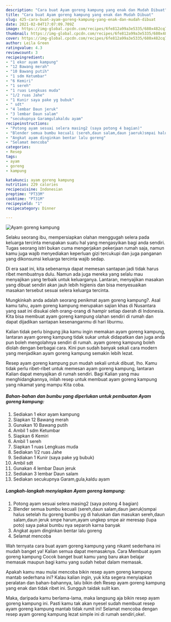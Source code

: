 ```yaml
---
description: "Cara buat Ayam goreng kampung yang enak dan Mudah Dibuat"
title: "Cara buat Ayam goreng kampung yang enak dan Mudah Dibuat"
slug: 425-cara-buat-ayam-goreng-kampung-yang-enak-dan-mudah-dibuat
date: 2021-02-04T17:07:09.709Z
image: https://img-global.cpcdn.com/recipes/6fe812a99a3e5335/680x482cq70/ayam-goreng-kampung-foto-resep-utama.jpg
thumbnail: https://img-global.cpcdn.com/recipes/6fe812a99a3e5335/680x482cq70/ayam-goreng-kampung-foto-resep-utama.jpg
cover: https://img-global.cpcdn.com/recipes/6fe812a99a3e5335/680x482cq70/ayam-goreng-kampung-foto-resep-utama.jpg
author: Leila Green
ratingvalue: 4.3
reviewcount: 3
recipeingredient:
- "1 ekor ayam kampung"
- "12 Bawang merah"
- "10 Bawang putih"
- "1 sdm Ketumbar"
- "6 Kemiri"
- "1 sereh"
- "1 ruas Lengkuas muda"
- "1/2 ruas Jahe"
- "1 Kunir saya pake yg bubuk"
- " sdt"
- "4 lembar Daun jeruk"
- "3 lembar Daun salam"
- "secukupnya Garamgulakaldu ayam"
recipeinstructions:
- "Potong ayam sesuai selera masing2 (saya potong 4 bagian)"
- "Blender semua bumbu kecuali (sereh,daun salam,daun jaeruk)smpai halus setelah itu goreng bumbu yg di haluskan dan masukan sereh,daun salam,daun jeruk smpe harum,ayam ungkep smpe air meresap (lupa poto) saya pakai bumbu nya separoh karna banyak"
- "Angkat ayam dinginkan bentar lalu goreng"
- "Selamat mencoba"
categories:
- Resep
tags:
- ayam
- goreng
- kampung

katakunci: ayam goreng kampung 
nutrition: 229 calories
recipecuisine: Indonesian
preptime: "PT33M"
cooktime: "PT31M"
recipeyield: "1"
recipecategory: Dinner

---
```



![Ayam goreng kampung](https://img-global.cpcdn.com/recipes/6fe812a99a3e5335/680x482cq70/ayam-goreng-kampung-foto-resep-utama.jpg)

Selaku seorang ibu, mempersiapkan olahan menggugah selera pada keluarga tercinta merupakan suatu hal yang mengasyikan bagi anda sendiri. Tugas seorang istri bukan cuma mengerjakan pekerjaan rumah saja, namun kamu juga wajib menyediakan keperluan gizi tercukupi dan juga panganan yang dikonsumsi keluarga tercinta wajib sedap.

Di era  saat ini, kita sebenarnya dapat memesan santapan jadi tidak harus ribet membuatnya dulu. Namun ada juga mereka yang selalu mau menyajikan yang terbaik untuk keluarganya. Lantaran, menyajikan masakan yang dibuat sendiri akan jauh lebih higienis dan bisa menyesuaikan masakan tersebut sesuai selera keluarga tercinta. 



Mungkinkah anda adalah seorang penikmat ayam goreng kampung?. Asal kamu tahu, ayam goreng kampung merupakan sajian khas di Nusantara yang saat ini disukai oleh orang-orang di hampir setiap daerah di Indonesia. Kita bisa membuat ayam goreng kampung olahan sendiri di rumah dan dapat dijadikan santapan kesenanganmu di hari liburmu.

Kalian tidak perlu bingung jika kamu ingin memakan ayam goreng kampung, lantaran ayam goreng kampung tidak sukar untuk didapatkan dan juga anda pun boleh mengolahnya sendiri di rumah. ayam goreng kampung boleh diolah dengan berbagai cara. Kini pun sudah banyak sekali cara modern yang menjadikan ayam goreng kampung semakin lebih lezat.

Resep ayam goreng kampung pun mudah sekali untuk dibuat, lho. Kamu tidak perlu ribet-ribet untuk memesan ayam goreng kampung, lantaran Kalian dapat menyajikan di rumah sendiri. Bagi Kalian yang mau menghidangkannya, inilah resep untuk membuat ayam goreng kampung yang nikamat yang mampu Kita coba.

<!--inarticleads1-->

##### Bahan-bahan dan bumbu yang diperlukan untuk pembuatan Ayam goreng kampung:

1. Sediakan 1 ekor ayam kampung
1. Siapkan 12 Bawang merah
1. Gunakan 10 Bawang putih
1. Ambil 1 sdm Ketumbar
1. Siapkan 6 Kemiri
1. Ambil 1 sereh
1. Siapkan 1 ruas Lengkuas muda
1. Sediakan 1/2 ruas Jahe
1. Sediakan 1 Kunir (saya pake yg bubuk)
1. Ambil  sdt
1. Gunakan 4 lembar Daun jeruk
1. Sediakan 3 lembar Daun salam
1. Sediakan secukupnya Garam,gula,kaldu ayam




<!--inarticleads2-->

##### Langkah-langkah menyiapkan Ayam goreng kampung:

1. Potong ayam sesuai selera masing2 (saya potong 4 bagian)
1. Blender semua bumbu kecuali (sereh,daun salam,daun jaeruk)smpai halus setelah itu goreng bumbu yg di haluskan dan masukan sereh,daun salam,daun jeruk smpe harum,ayam ungkep smpe air meresap (lupa poto) saya pakai bumbu nya separoh karna banyak
1. Angkat ayam dinginkan bentar lalu goreng
1. Selamat mencoba




Wah ternyata cara buat ayam goreng kampung yang nikamt sederhana ini mudah banget ya! Kalian semua dapat memasaknya. Cara Membuat ayam goreng kampung Cocok banget buat kamu yang baru akan belajar memasak maupun bagi kamu yang sudah hebat dalam memasak.

Apakah kamu mau mulai mencoba bikin resep ayam goreng kampung mantab sederhana ini? Kalau kalian ingin, yuk kita segera menyiapkan peralatan dan bahan-bahannya, lalu bikin deh Resep ayam goreng kampung yang enak dan tidak ribet ini. Sungguh taidak sulit kan. 

Maka, daripada kamu berlama-lama, maka langsung aja bikin resep ayam goreng kampung ini. Pasti kamu tak akan nyesel sudah membuat resep ayam goreng kampung mantab tidak rumit ini! Selamat mencoba dengan resep ayam goreng kampung lezat simple ini di rumah sendiri,oke!.

